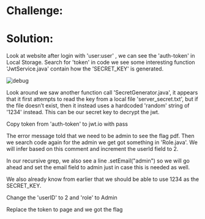 # Challenge:


# Solution:

Look at website after login with 'user:user' , we can see the 'auth-token' in Local Storage. Search for 'token' in code we see some interesting function 'JwtService.java' contain how the 'SECRET_KEY' is generated.

![debug](/img/1.png)

Look around we saw another function call 'SecretGenerator.java', it appears that it first attempts to read the key from a local file 'server_secret.txt', but if the file doesn’t exist, then it instead uses a hardcoded 'random' string of '1234' instead. This can be our secret key to decrypt the jwt.

Copy token from 'auth-token' to jwt.io with pass

The error message told that we need to be admin to see the flag pdf. Then we search code again for the admin we get got something in 'Role.java'. We will infer based on this comment and increment the userId field to 2.

In our recursive grep, we also see a line .setEmail("admin") so we will go ahead and set the email field to admin just in case this is needed as well.

We also already know from earlier that we should be able to use 1234 as the SECRET_KEY.

Change the 'userID' to 2 and 'role' to Admin

Replace the token to page and we got the flag
